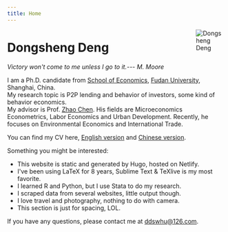 ```yaml
---
title: Home
---
```


[<img src="/img/bio.png" style="max-width:13%;min-width:40px;float:right;" alt="Dongsheng Deng" />](https://ddswhu.me/)

# Dongsheng Deng

*Victory won't come to me unless I go to it.--- M. Moore*

I am a Ph.D. candidate from [School of Economics](http://www.econ.fudan.edu.cn/), [Fudan University](http://www.fudan.edu.cn/2016/index.html), Shanghai, China. <br>
My research topic is P2P lending and behavior of investors, some kind of behavior economics.<br> 
My advisor is Prof. [Zhao Chen](http://www.econ.fudan.edu.cn/teacherdetail.php?tid=11). His fields are Microeconomics Econometrics, Labor Economics and Urban Development. Recently, he focuses on Environmental Economics and International Trade. <br>

You can find my CV here, [English version](/archive/EthanDENG-CV-EN.pdf) and  [Chinese version](/archive/EthanDENG-CV-CN.pdf).

Something you might be interested: 

+ This website is static and generated by Hugo, hosted on Netlify.
+ I've been using LaTeX for 8 years, Sublime Text & TeXlive is my most favorite.
+ I learned R and Python, but I use Stata to do my research.
+ I scraped data from several websites, little output though.
+ I love travel and photography, nothing to do with camera.
+ This section is just for spacing, LOL.

If you have any questions, please contact me at [ddswhu@126.com](mailto:ddswhu@126.com). 

<!-- <center><img src="/img/fudan.jpg" width = "500" alt="Fudan University"/></center> -->








